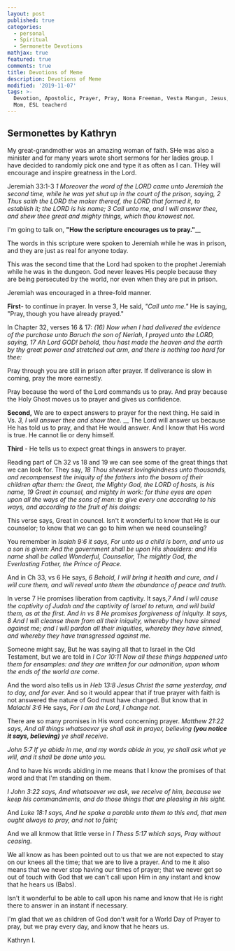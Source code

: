 ```yaml
---
layout: post
published: true
categories:
  - personal
  - Spiritual
  - Sermonette Devotions
mathjax: true
featured: true
comments: true
title: Devotions of Meme
description: Devotions of Meme
modified: '2019-11-07'
tags: >-
  Devotion, Apostolic, Prayer, Pray, Nona Freeman, Vesta Mangun, Jesus, Love,
  Mom, ESL teacherd
---
```

## Sermonettes by Kathryn

My great-grandmother was an amazing woman of faith.  SHe was also a minister and for many years wrote short sermons for her ladies group. I have decided to randomly pick one and type it as often as I can.  THey will encourage and inspire greatness in the Lord.

Jeremiah 33:1-3
_1 Moreover the word of the LORD came unto Jeremiah the second time, while he was yet shut up in the court of the prison, saying,
2 Thus saith the LORD the maker thereof, the LORD that formed it, to establish it; the LORD is his name;
3 Call unto me, and I will answer thee, and shew thee great and mighty things, which thou knowest not._

I'm going to talk on, **"How the scripture encourages us to pray."**__

The words in this scripture were spoken to Jeremiah while he was in prison, and they are just as real for anyone today.

This was the second time that the Lord had spoken to the prophet Jeremiah while he was in the dungeon.  God never leaves His people because they are being persecuted by the world, nor even when they are put in prison.

Jeremiah was encouraged in a three-fold manner.  

**First**- to continue in prayer.  In verse 3, He said, _"Call unto me."_  He is saying, "Pray, though you have already prayed."  

In Chapter 32, verses 16 & 17: _(16) Now when I had delivered the evidence of the purchase unto Baruch the son of Neriah, I prayed unto the LORD, saying,
17 Ah Lord GOD! behold, thou hast made the heaven and the earth by thy great power and stretched out arm, and there is nothing too hard for thee:_

Pray through you are still in prison after prayer.  If deliverance is slow in coming, pray the more earnestly. 

Pray because the word of the Lord commands us to pray.  And pray because the Holy Ghost moves us to prayer and gives us confidence.

**Second,** We are to expect answers to prayer for the next thing.  He said in Vs. _3, I will answer thee and show thee._
__
The Lord will answer us because He has told us to pray, and that He would answer.  And I know that His word is true.  He cannot lie or deny himself.

**Third** - He tells us to expect great things in answers to prayer.

Reading part of Ch 32 vs 18 and 19 we can see some of the great things that we can look for.  They say,    _18 Thou shewest lovingkindness unto thousands, and recompensest the iniquity of the fathers into the bosom of their children after them: the Great, the Mighty God, the LORD of hosts, is his name,
19 Great in counsel, and mighty in work: for thine eyes are open upon all the ways of the sons of men: to give every one according to his ways, and according to the fruit of his doings:_

This verse says, Great in councel.  Isn't it wonderful to know that He is our counselor; to know that we can go to him when we need counseling?

You remember in _Isaiah 9:6 it says, For unto us a child is born, and unto us a son is given:  And the government shall be upon His shoulders:  and His name shall be called Wonderful, Counsellor, The mightly God, the Everlasting Father, the Prince of Peace._

And in Ch 33, vs 6 He says, _6 Behold, I will bring it health and cure, and I will cure them, and will reveal unto them the abundance of peace and truth._

In verse 7 He promises liberation from captivity.  It says,_7 And I will cause the captivity of Judah and the captivity of Israel to return, and will build them, as at the first.  And in vs 8 He promises forgiveness of iniquity.  It says, 8 And I will cleanse them from all their iniquity, whereby they have sinned against me; and I will pardon all their iniquities, whereby they have sinned, and whereby they have transgressed against me._

Someone might say, But he was saying all that to Israel in the Old Testament, but we are told in
_I Cor 10:11 Now all these things happened unto them for ensamples: and they are written for our admonition, upon whom the ends of the world are come._

And the word also tells us in _Heb 13:8 Jesus Christ the same yesterday, and to day, and for ever._ And so it would appear that if true prayer with faith is not answered the nature of God must have changed.  But know that in _Malachi 3:6_ He says, _For I am the Lord, I change not._

There are so many promises in His word concerning prayer.  _Matthew 21:22 says, And all things whatsoever ye shall ask in prayer, believing _**(you notice it says, believing)**_ ye shall receive._

_John 5:7 If ye abide in me, and my words abide in you, ye shall ask what ye will, and it shall be done unto you._

And to have his words abiding in me means that I know the promises of that word and that I'm standing on them.

_I John 3:22 says, And whatsoever we ask, we receive of him, because we keep his commandments, and do those things that are pleasing in his sight._

And _Luke 18:1 says, And he spake a parable unto them to this end, that men ought always to pray, and not to faint;_

And we all knmow that little verse in _I Thess 5:17 which says, Pray without ceasing._

We all know as has been pointed out to us that we are not expected to stay on our knees all the time; that we are to live a prayer.  And to me it also means that we never stop having our times of prayer; that we never get so out of touch with God that we can't call upon Him in any instant and know that he hears us (Babs).

Isn't it wonderful to be able to call upon his name and know that He is right there to answer in an instant if necessary.

I'm glad that we as children of God don't wait for a World Day of Prayer to pray, but we pray every day, and know that he hears us.

Kathryn I.
